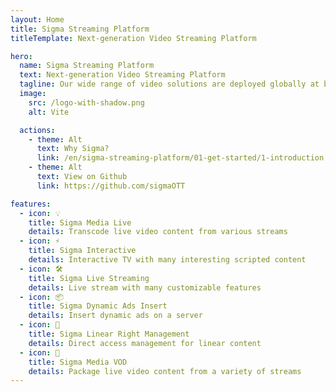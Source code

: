 ```yaml
---
layout: Home
title: Sigma Streaming Platform
titleTemplate: Next-generation Video Streaming Platform

hero:
  name: Sigma Streaming Platform
  text: Next-generation Video Streaming Platform
  tagline: Our wide range of video solutions are deployed globally at businesses, media companies, service providers, leveraging video to teach, learn, communicate, collaborate and entertain.
  image:
    src: /logo-with-shadow.png
    alt: Vite

  actions:
    - theme: Alt
      text: Why Sigma?
      link: /en/sigma-streaming-platform/01-get-started/1-introduction
    - theme: Alt
      text: View on Github
      link: https://github.com/sigmaOTT

features:
  - icon: 💡
    title: Sigma Media Live
    details: Transcode live video content from various streams
  - icon: ⚡️
    title: Sigma Interactive
    details: Interactive TV with many interesting scripted content
  - icon: 🛠️
    title: Sigma Live Streaming
    details: Live stream with many customizable features
  - icon: 📦
    title: Sigma Dynamic Ads Insert
    details: Insert dynamic ads on a server
  - icon: 🔩
    title: Sigma Linear Right Management
    details: Direct access management for linear content
  - icon: 🔑
    title: Sigma Media VOD
    details: Package live video content from a variety of streams
---
```

